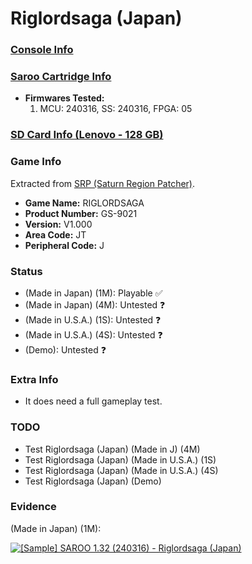 # Riglordsaga (Japan)

### [Console Info](../../../../Info/Consoles/VA13/README.md)

### [Saroo Cartridge Info](../../../../Info/Cartridges/RetroGameParadiseStore/1.32F/README.md)

- <b>Firmwares Tested:</b>
  1. MCU: 240316, SS: 240316, FPGA: 05

### [SD Card Info (Lenovo - 128 GB)](../../../../Info/SdCards/Lenovo/128GB/fat32/README.md)

### Game Info

Extracted from [SRP (Saturn Region Patcher)](https://segaxtreme.net/resources/saturn-region-patcher.81/download).

- <b>Game Name:</b> RIGLORDSAGA
- <b>Product Number:</b> GS-9021
- <b>Version:</b> V1.000
- <b>Area Code:</b> JT
- <b>Peripheral Code:</b> J

### Status

- (Made in Japan) (1M): Playable :white_check_mark:
- (Made in Japan) (4M): Untested :question:
- (Made in U.S.A.) (1S): Untested :question:
- (Made in U.S.A.) (4S): Untested :question:
- (Demo): Untested :question:

### Extra Info

- It does need a full gameplay test.

### TODO

- Test Riglordsaga (Japan) (Made in J) (4M)
- Test Riglordsaga (Japan) (Made in U.S.A.) (1S)
- Test Riglordsaga (Japan) (Made in U.S.A.) (4S)
- Test Riglordsaga (Japan) (Demo)

### Evidence

(Made in Japan) (1M):

[![[Sample] SAROO 1.32 (240316) - Riglordsaga (Japan)](https://img.youtube.com/vi/dQV2kOJCrYc/0.jpg)](https://www.youtube.com/watch?v=dQV2kOJCrYc)
